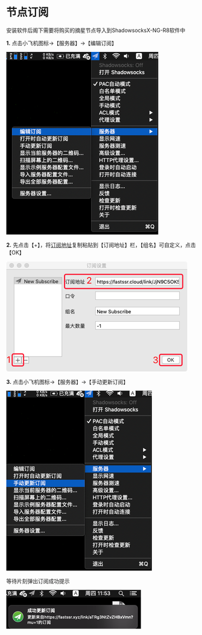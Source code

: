 # 节点订阅

安装软件后阁下需要将购买的摘星节点导入到ShadowsocksX-NG-R8软件中

**1.** 点击小飞机图标→【服务器】→【编辑订阅】

![](../../../.gitbook/assets/image%20%2827%29.png)

**2.** 先点击【+】，将[订阅地址](http://wiki.fastssr.tw/#/other?id=%e8%ae%a2%e9%98%85%e5%9c%b0%e5%9d%80)复制粘贴到【订阅地址】栏，【组名】可自定义，点击【OK】

![](../../../.gitbook/assets/image%20%2819%29.png)

**3.** 点击小飞机图标→【服务器】→【手动更新订阅】

![](../../../.gitbook/assets/image%20%289%29.png)

等待片刻弹出订阅成功提示

![](../../../.gitbook/assets/image%20%2836%29.png)

